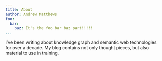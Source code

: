 ```yaml
---
title: About
author: Andrew Matthews
foo:
  bar:
    baz: It's the foo bar baz part!!!!!
...
```


I’ve been writing about knowledge graph and semantic web technologies for over
a decade. My blog contains not only thought pieces, but also material to use in training.

[Andrew at Github]: https://github.com/aabs
